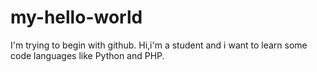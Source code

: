# my-hello-world
I'm trying to begin with github.
Hi,i'm a student and i want to learn some code languages like Python and PHP.
